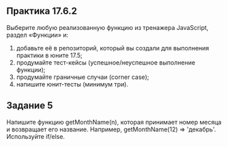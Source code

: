 Практика 17.6.2
----------------
Выберите любую реализованную функцию из тренажера JavaScript, раздел «Функции» и:

1. добавьте её в репозиторий, который вы создали для выполнения практики в юните 17.5;
2. продумайте тест-кейсы (успешное/неуспешное выполнение функции);
3. продумайте граничные случаи (corner case); 
4. напишите юнит-тесты (минимум три).

Задание 5
---------
Напишите функцию getMonthName(n), которая принимает номер месяца и возвращает его название. 
Например, getMonthName(12) ⇒ 'декабрь'. Используйте if/else.